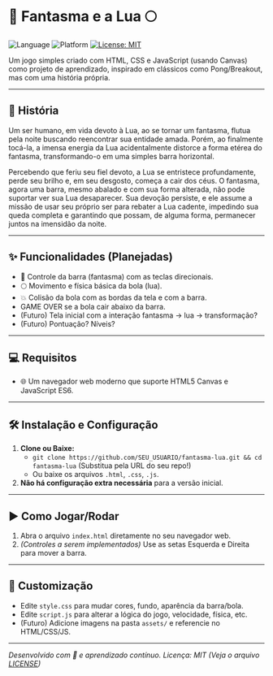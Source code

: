 # 👻 Fantasma e a Lua 🌕

![Language](https://img.shields.io/badge/Linguagem-HTML/CSS/JS-orange?style=flat-square&logo=html5)
![Platform](https://img.shields.io/badge/Plataforma-Web%20Browser-blueviolet?style=flat-square&logo=google-chrome)
[![License: MIT](https://img.shields.io/badge/License-MIT-yellow.svg?style=flat-square)](https://opensource.org/licenses/MIT)

Um jogo simples criado com HTML, CSS e JavaScript (usando Canvas) como projeto de aprendizado, inspirado em clássicos como Pong/Breakout, mas com uma história própria.

---

## 📖 História

Um ser humano, em vida devoto à Lua, ao se tornar um fantasma, flutua pela noite buscando reencontrar sua entidade amada. Porém, ao finalmente tocá-la, a imensa energia da Lua acidentalmente distorce a forma etérea do fantasma, transformando-o em uma simples barra horizontal.

Percebendo que feriu seu fiel devoto, a Lua se entristece profundamente, perde seu brilho e, em seu desgosto, começa a cair dos céus. O fantasma, agora uma barra, mesmo abalado e com sua forma alterada, não pode suportar ver sua Lua desaparecer. Sua devoção persiste, e ele assume a missão de usar seu próprio ser para rebater a Lua cadente, impedindo sua queda completa e garantindo que possam, de alguma forma, permanecer juntos na imensidão da noite.

---

## ✨ Funcionalidades (Planejadas)

* 👻 Controle da barra (fantasma) com as teclas direcionais.
* 🌕 Movimento e física básica da bola (lua).
* 💥 Colisão da bola com as bordas da tela e com a barra.
* GAME OVER se a bola cair abaixo da barra.
* (Futuro) Tela inicial com a interação fantasma -> lua -> transformação?
* (Futuro) Pontuação? Níveis?

---

## 💻 Requisitos

* 🌐 Um navegador web moderno que suporte HTML5 Canvas e JavaScript ES6.

---

## 🛠️ Instalação e Configuração

1.  **Clone ou Baixe:**
    * `git clone https://github.com/SEU_USUARIO/fantasma-lua.git && cd fantasma-lua` (Substitua pela URL do seu repo!)
    * Ou baixe os arquivos `.html`, `.css`, `.js`.
2.  **Não há configuração extra necessária** para a versão inicial.

---

## ▶️ Como Jogar/Rodar

1.  Abra o arquivo `index.html` diretamente no seu navegador web.
2.  *(Controles a serem implementados)* Use as setas Esquerda e Direita para mover a barra.

---

## 🎨 Customização

* Edite `style.css` para mudar cores, fundo, aparência da barra/bola.
* Edite `script.js` para alterar a lógica do jogo, velocidade, física, etc.
* (Futuro) Adicione imagens na pasta `assets/` e referencie no HTML/CSS/JS.

---

*Desenvolvido com 💙 e aprendizado contínuo.*
*Licença: MIT (Veja o arquivo [LICENSE](LICENSE))*

